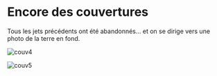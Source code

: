 # Encore des couvertures

Tous les jets précédents ont été abandonnés… et on se dirige vers une photo de la terre en fond.

![couv4](https://tcrouzet.com/images_tc/2009/01/couv4.jpg)

![couv5](https://tcrouzet.com/images_tc/2009/01/couv5.jpg)